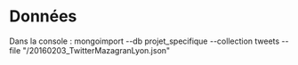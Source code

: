 # Données 

Dans la console : 
mongoimport --db projet_specifique --collection tweets --file "<PATH>/20160203_TwitterMazagranLyon.json"


